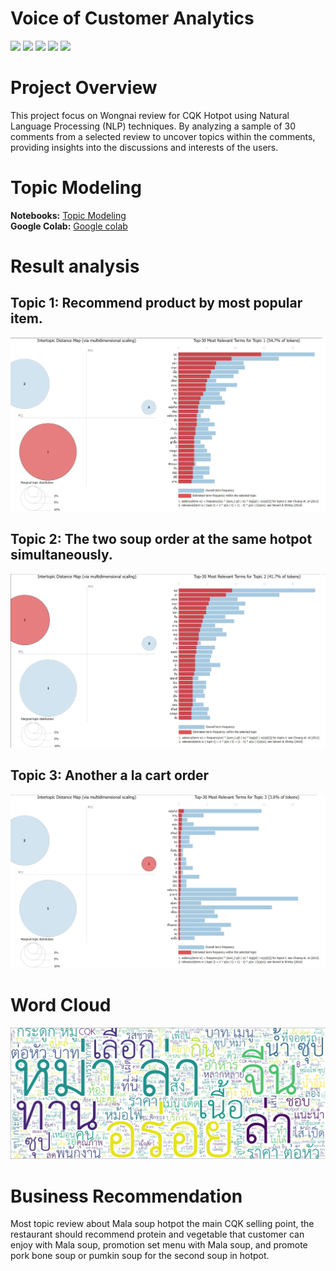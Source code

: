 # Voice of Customer Analytics
[![](https://img.shields.io/badge/-Topic--Modeling-orange)](#) [![](https://img.shields.io/badge/-NLP-orange)](#) [![](https://img.shields.io/badge/-Python-green)](#) [![](https://img.shields.io/badge/-Google--Colab-green)](#) [![](https://img.shields.io/badge/-student-blue)](#)

# Project Overview
This project focus on Wongnai review for CQK Hotpot using Natural Language Processing (NLP) techniques. By analyzing a sample of 30 comments from a selected review to uncover topics within the comments, providing insights into the discussions and interests of the users.

# Topic Modeling
**Notebooks:** [Topic Modeling](./Review_CQK_NLP.ipynb)  
**Google Colab:** [Google colab](https://colab.research.google.com/drive/1-JJyuCzIB-OlCsxC3YES1FwtYvJmjrST)

# Result analysis
## Topic 1: Recommend product by most popular item.
![Topic1](CQK_Kmeans_01.jpg) 

## Topic 2: The two soup order at the same hotpot simultaneously.
![Topic2](CQK_Kmeans_02.jpg) 

## Topic 3: Another a la cart order
![Topic3](CQK_Kmeans_03.jpg) 

# Word Cloud
![img](CQK_WordCloud_01.jpg) 

# Business Recommendation
Most topic review about Mala soup hotpot the main CQK selling point, the restaurant should recommend protein and vegetable that customer can enjoy with Mala soup, promotion set menu with Mala soup, and promote pork bone soup or pumkin soup for the second soup in hotpot.
